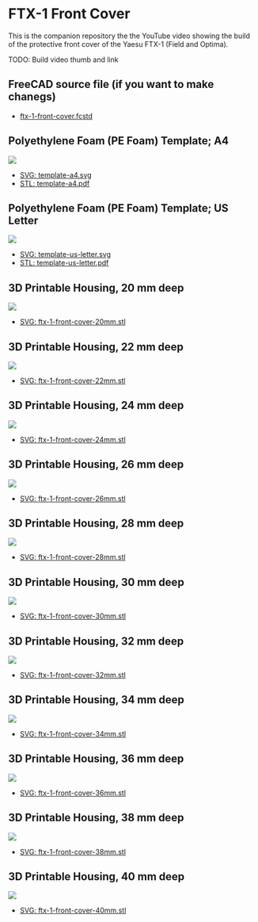 # FTX-1 Front Cover

This is the companion repository the the YouTube video showing the build of the protective front cover of the Yaesu FTX-1 (Field and Optima).

TODO: Build video thumb and link

## FreeCAD source file (if you want to make chanegs)

- [ftx-1-front-cover.fcstd](<ftx-1-front-cover.fcstd>)

## Polyethylene Foam (PE Foam) Template; A4

![](template-a4.png)

- [SVG: template-a4.svg](<template-a4.svg>)
- [STL: template-a4.pdf](<template-a4.pdf>)

## Polyethylene Foam (PE Foam) Template; US Letter

![](template-us-letter.png)

- [SVG: template-us-letter.svg](<template-us-letter.svg>)
- [STL: template-us-letter.pdf](<template-us-letter.pdf>)

## 3D Printable Housing, 20 mm deep

![](ftx-1-front-cover-20mm.png)

- [SVG: ftx-1-front-cover-20mm.stl](<ftx-1-front-cover-20mm.stl>)

## 3D Printable Housing, 22 mm deep

![](ftx-1-front-cover-22mm.png)

- [SVG: ftx-1-front-cover-22mm.stl](<ftx-1-front-cover-22mm.stl>)

## 3D Printable Housing, 24 mm deep

![](ftx-1-front-cover-24mm.png)

- [SVG: ftx-1-front-cover-24mm.stl](<ftx-1-front-cover-24mm.stl>)

## 3D Printable Housing, 26 mm deep

![](ftx-1-front-cover-26mm.png)

- [SVG: ftx-1-front-cover-26mm.stl](<ftx-1-front-cover-26mm.stl>)

## 3D Printable Housing, 28 mm deep

![](ftx-1-front-cover-28mm.png)

- [SVG: ftx-1-front-cover-28mm.stl](<ftx-1-front-cover-28mm.stl>)

## 3D Printable Housing, 30 mm deep

![](ftx-1-front-cover-30mm.png)

- [SVG: ftx-1-front-cover-30mm.stl](<ftx-1-front-cover-30mm.stl>)

## 3D Printable Housing, 32 mm deep

![](ftx-1-front-cover-32mm.png)

- [SVG: ftx-1-front-cover-32mm.stl](<ftx-1-front-cover-32mm.stl>)

## 3D Printable Housing, 34 mm deep

![](ftx-1-front-cover-34mm.png)

- [SVG: ftx-1-front-cover-34mm.stl](<ftx-1-front-cover-34mm.stl>)

## 3D Printable Housing, 36 mm deep

![](ftx-1-front-cover-36mm.png)

- [SVG: ftx-1-front-cover-36mm.stl](<ftx-1-front-cover-36mm.stl>)

## 3D Printable Housing, 38 mm deep

![](ftx-1-front-cover-38mm.png)

- [SVG: ftx-1-front-cover-38mm.stl](<ftx-1-front-cover-38mm.stl>)

## 3D Printable Housing, 40 mm deep

![](ftx-1-front-cover-40mm.png)

- [SVG: ftx-1-front-cover-40mm.stl](<ftx-1-front-cover-40mm.stl>)

